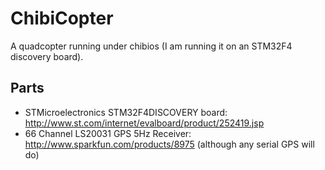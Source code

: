 ChibiCopter
==========

A quadcopter running under chibios (I am running it on an STM32F4 discovery board).

Parts
-----

* STMicroelectronics STM32F4DISCOVERY board: http://www.st.com/internet/evalboard/product/252419.jsp
* 66 Channel LS20031 GPS 5Hz Receiver: http://www.sparkfun.com/products/8975 (although any serial GPS will do)
